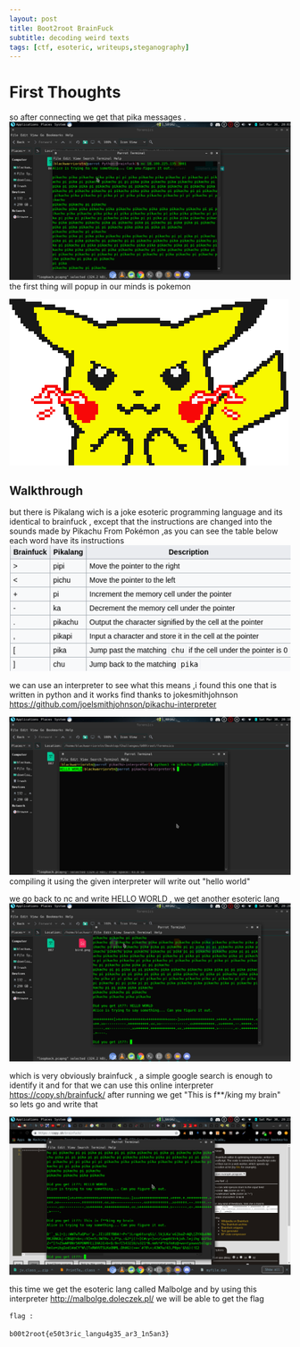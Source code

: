 ```yaml
---
layout: post
title: Boot2root BrainFuck
subtitle: decoding weird texts
tags: [ctf, esoteric, writeups,steganography]
---
```


# First Thoughts

so after connecting we get that pika messages .
![Alt text](https://github.com/blackwarriorxtn/CTF_Writeups/blob/master/b00t2root_2k19/misc/Can_You_Read_Me/nc.png?raw=true)
the first thing will popup in our minds is pokemon 

![Alt text](https://github.com/blackwarriorxtn/CTF_Writeups/blob/master/b00t2root_2k19/misc/Can_You_Read_Me/shock.gif?raw=true)




## Walkthrough

 but there is Pikalang wich is a joke esoteric programming language and its identical to brainfuck , except that the instructions are changed into the sounds made by Pikachu From Pokémon ,as you can see the table below each word have its instructions 
![Alt text](https://github.com/blackwarriorxtn/CTF_Writeups/blob/master/b00t2root_2k19/misc/Can_You_Read_Me/pikalang.png?raw=true)
 
 we can use an interpreter to see what this means ,i found this one that is written in python and it works find thanks to 
 jokesmithjohnson 
 https://github.com/joelsmithjohnson/pikachu-interpreter
 
![Alt text](https://github.com/blackwarriorxtn/CTF_Writeups/blob/master/b00t2root_2k19/misc/Can_You_Read_Me/Hello%20World.png?raw=true)
 compiling it using the given interpreter will write out "hello world"
 
 we go back to nc and write HELLO WORLD , we get another esoteric lang 
 ![Alt text](https://github.com/blackwarriorxtn/CTF_Writeups/blob/master/b00t2root_2k19/misc/Can_You_Read_Me/brain.png?raw=true)
 
 which is very obviously brainfuck , a simple google search is enough to identify it 
 and for that we can use this online interpreter https://copy.sh/brainfuck/
 after running we get "This is f**/king my brain" so lets go and write that
 
 ![Alt text](https://github.com/blackwarriorxtn/CTF_Writeups/blob/master/b00t2root_2k19/misc/Can_You_Read_Me/brainoutput.png?raw=true)
 
this time we get the esoteric lang called Malbolge and by using this interpreter
 http://malbolge.doleczek.pl/ we will be able to get the flag
```
flag :

b00t2root{e50t3ric_langu4g35_ar3_1n5an3}
```


